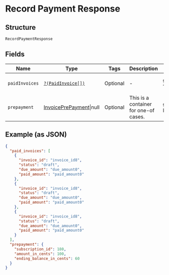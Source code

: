 
# Record Payment Response

## Structure

`RecordPaymentResponse`

## Fields

| Name | Type | Tags | Description | Getter | Setter |
|  --- | --- | --- | --- | --- | --- |
| `paidInvoices` | [`?(PaidInvoice[])`](../../doc/models/paid-invoice.md) | Optional | - | getPaidInvoices(): ?array | setPaidInvoices(?array paidInvoices): void |
| `prepayment` | [InvoicePrePayment](../../doc/models/invoice-pre-payment.md)\|null | Optional | This is a container for one-of cases. | getPrepayment(): ?InvoicePrePayment | setPrepayment(?InvoicePrePayment prepayment): void |

## Example (as JSON)

```json
{
  "paid_invoices": [
    {
      "invoice_id": "invoice_id8",
      "status": "draft",
      "due_amount": "due_amount0",
      "paid_amount": "paid_amount0"
    },
    {
      "invoice_id": "invoice_id8",
      "status": "draft",
      "due_amount": "due_amount0",
      "paid_amount": "paid_amount0"
    },
    {
      "invoice_id": "invoice_id8",
      "status": "draft",
      "due_amount": "due_amount0",
      "paid_amount": "paid_amount0"
    }
  ],
  "prepayment": {
    "subscription_id": 180,
    "amount_in_cents": 100,
    "ending_balance_in_cents": 60
  }
}
```

